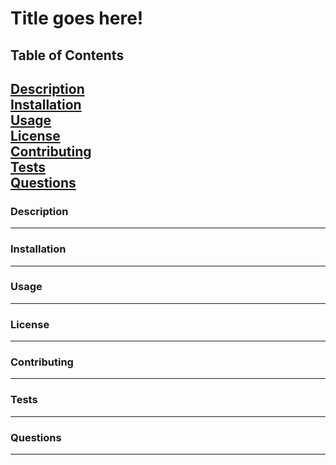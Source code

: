 # Title goes here!  

## Table of Contents  
[Description](#Description)  
[Installation](#Installation)  
[Usage](#Usage)  
[License](#License)  
[Contributing](#Contributing)  
[Tests](#Tests)  
[Questions](#Questions)  
-----
<a name="#Description"></a>
### Description
-----

<a name="#Installation"></a>
### Installation
-----

<a name="#Usage"></a>
### Usage
-----

<a name="#License"></a>
### License
-----

<a name="#Contributing"></a>
### Contributing
-----

<a name="#Tests"></a>
### Tests
-----

<a name="#Questions"></a>
### Questions
-----


